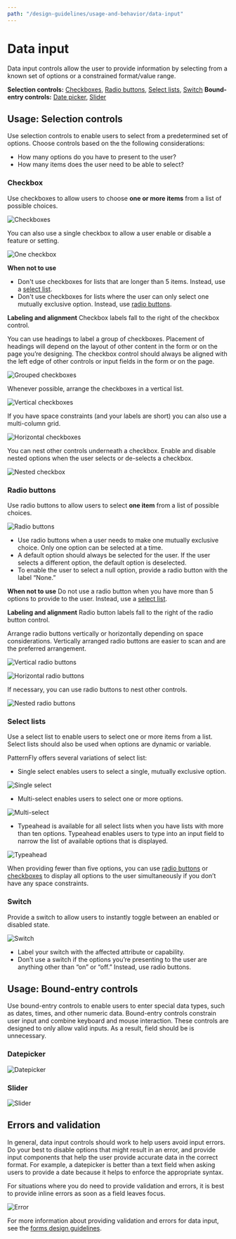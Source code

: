 ```yaml
---
path: "/design-guidelines/usage-and-behavior/data-input"
---
```

# Data input
Data input controls allow the user to provide information by selecting from a known set of options or a constrained format/value range.  

**Selection controls:** [Checkboxes](#checkbox), [Radio buttons](#radio-buttons), [Select lists](#select-lists), [Switch](#switch)
**Bound-entry controls:** [Date picker](#date-picker), [Slider](#slider)

## Usage: Selection controls
Use selection controls to enable users to select from a predetermined set of options. Choose controls based on the the following considerations:
* How many options do you have to present to the user?
* How many items does the user need to be able to select?

### Checkbox
Use checkboxes to allow users to choose **one or more items** from a list of possible choices.

![Checkboxes](img/checkbox-vertical.png)

You can also use a single checkbox to allow a user enable or disable a feature or setting.

![One checkbox](img/one-checkbox.png)

**When not to use**
* Don't use checkboxes for lists that are longer than 5 items. Instead, use a [select list](#select-lists).
* Don't use checkboxes for lists where the user can only select one mutually exclusive option. Instead, use [radio buttons](#radio-buttons).

**Labeling and alignment**
Checkbox labels fall to the right of the checkbox control.

You can use headings to label a group of checkboxes. Placement of headings will depend on the layout of other content in the form or on the page you’re designing. The checkbox control should always be aligned with the left edge of other controls or input fields in the form or on the page.

![Grouped checkboxes](img/group-checkbox.png)

Whenever possible, arrange the checkboxes in a vertical list.

![Vertical checkboxes](img/vertical.png)

If you have space constraints (and your labels are short) you can also use a multi-column grid.

![Horizontal checkboxes](img/horizontal.png)

You can nest other controls underneath a checkbox. Enable and disable nested options when the user selects or de-selects a checkbox.

![Nested checkbox](img/nested-controls.png)

### Radio buttons
Use radio buttons to allow users to select **one item** from a list of possible choices.

![Radio buttons](img/radio.png)

* Use radio buttons when a user needs to make one mutually exclusive choice. Only one option can be selected at a time.
* A default option should always be selected for the user. If the user selects a different option, the default option is deselected.
* To enable the user to select a null option, provide a radio button with the label “None.”

**When not to use**
Do not use a radio button when you have more than 5 options to provide to the user. Instead, use a [select list](#select-lists).  

**Labeling and alignment**
Radio button labels fall to the right of the radio button control.

Arrange radio buttons vertically or horizontally depending on space considerations. Vertically arranged radio buttons are easier to scan and are the preferred arrangement.

![Vertical radio buttons](img/vertical-radio.png)

![Horizontal radio buttons](img/horizontal-radio.png)

If necessary, you can use radio buttons to nest other controls.

![Nested radio buttons](img/nested-radio.png)

### Select lists
Use a select list to enable users to select one or more items from a list. Select lists should also be used when options are dynamic or variable.

PatternFly offers several variations of select list:
* Single select enables users to select a single, mutually exclusive option.

![Single select](img/selectlist.png)

* Multi-select enables users to select one or more options.

![Multi-select](img/selectlist-multi.png)

* Typeahead is available for all select lists when you have lists with more than ten options. Typeahead enables users to type into an input field to narrow the list of available options that is displayed.

![Typeahead](img/typeahead.png)

When providing fewer than five options, you can use [radio buttons](#radio-buttons) or [checkboxes](#checkboxes) to display all options to the user simultaneously if you don’t have any space constraints.

### Switch
Provide a switch to allow users to instantly toggle between an enabled or disabled state.

![Switch](img/switch.png)

* Label your switch with the affected attribute or capability.
* Don’t use a switch if the options you’re presenting to the user are anything other than “on” or “off.” Instead, use radio buttons.

## Usage: Bound-entry controls
Use bound-entry controls to enable users to enter special data types, such as dates, times, and other numeric data. Bound-entry controls constrain user input and combine keyboard and mouse interaction. These controls are designed to only allow valid inputs. As a result, field should be is unnecessary.

### Datepicker
![Datepicker](img/datepicker.png)

### Slider
![Slider](img/slider.png)

## Errors and validation
In general, data input controls should work to help users avoid input errors. Do your best to disable options that might result in an error, and provide input components that help the user provide accurate data in the correct format. For example, a datepicker is better than a text field when asking users to provide a date because it helps to enforce the appropriate syntax.

For situations where you do need to provide validation and errors, it is best to provide inline errors as soon as a field leaves focus.

![Error](img/input-error.png)

For more information about providing validation and errors for data input, see the [forms design guidelines](/design-guidelines/usage-and-behavior/forms#provide-errors-and-validation).

